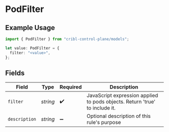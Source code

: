 # PodFilter

## Example Usage

```typescript
import { PodFilter } from "cribl-control-plane/models";

let value: PodFilter = {
  filter: "<value>",
};
```

## Fields

| Field                                                                       | Type                                                                        | Required                                                                    | Description                                                                 |
| --------------------------------------------------------------------------- | --------------------------------------------------------------------------- | --------------------------------------------------------------------------- | --------------------------------------------------------------------------- |
| `filter`                                                                    | *string*                                                                    | :heavy_check_mark:                                                          | JavaScript expression applied to pods objects. Return 'true' to include it. |
| `description`                                                               | *string*                                                                    | :heavy_minus_sign:                                                          | Optional description of this rule's purpose                                 |